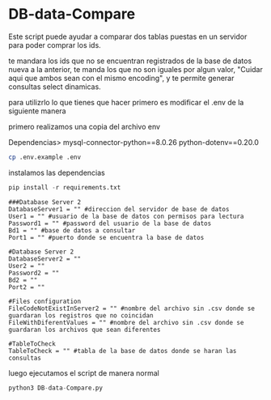 # DB-data-Compare

Este script puede ayudar a comparar dos tablas puestas en un servidor para poder comprar los ids.

te mandara los ids que no se encuentran registrados de la base de datos nueva a la anterior, te manda los que no son iguales por algun valor, "Cuidar aqui que ambos sean con el mismo encoding", y te permite generar consultas select dinamicas.

para utilizrlo lo que tienes que hacer primero es modificar el .env de la siguiente manera 

primero realizamos una copia del archivo env

Dependencias>
mysql-connector-python==8.0.26
python-dotenv==0.20.0


```bash
cp .env.example .env
```
instalamos las dependencias

```python
pip install -r requirements.txt
```

```env
###Database Server 2
DatabaseServer1 = "" #direccion del servidor de base de datos
User1 = "" #usuario de la base de datos con permisos para lectura
Password1 = "" #password del usuario de la base de datos
Bd1 = "" #base de datos a consultar
Port1 = "" #puerto donde se encuentra la base de datos

#Database Server 2
DatabaseServer2 = ""
User2 = ""
Password2 = ""
Bd2 = ""
Port2 = ""

#Files configuration
FileCodeNotExistInServer2 = "" #nombre del archivo sin .csv donde se guardaran los registros que no coincidan
FileWithDiferentValues = "" #nombre del archivo sin .csv donde se guardaran los archivos que sean diferentes

#TableToCheck
TableToCheck = "" #tabla de la base de datos donde se haran las consultas
```

luego ejecutamos el script de manera normal

```python
python3 DB-data-Compare.py
```